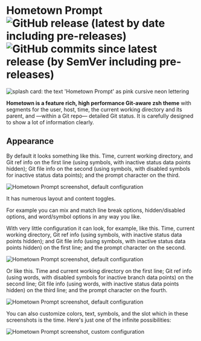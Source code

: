 # Hometown Prompt ![GitHub release (latest by date including pre-releases)](https://img.shields.io/github/v/release/olets/hometown-prompt) ![GitHub commits since latest release (by SemVer including pre-releases)](https://img.shields.io/github/commits-since/olets/hometown-prompt/latest)

![splash card: the text 'Hometown Prompt' as pink cursive neon lettering](/images/hometown-prompt-splash-card.png)

**Hometown is a feature rich, high performance Git-aware zsh theme** with segments for the user, host, time, the current working directory and its parent, and —within a Git repo— detailed Git status. It is carefully designed to show a lot of information clearly.

<!--@include: ./parts/screencast.md -->

## Appearance

By default it looks something like this. Time, current working directory, and Git ref info on the first line (using symbols, with inactive status data points hidden); Git file info on the second (using symbols, with disabled symbols for inactive status data points); and the prompt character on the third.

![Hometown Prompt screenshot, default configuration](/images/hometown-prompt-default.png)

It has numerous layout and content toggles.

For example you can mix and match line break options, hidden/disabled options, and word/symbol options in any way you like.

With very little configuration it can look, for example, like this. Time, current working directory, Git ref info (using symbols, with inactive status data points hidden); and Git file info (using symbols, with inactive status data points hidden) on the first line; and the prompt character on the second.

![Hometown Prompt screenshot, default configuration](/images/hometown-prompt-short.png)

Or like this. Time and current working directory on the first line; Git ref info (using words, with disabled symbols for inactive branch data points) on the second line; Git file info (using words, with inactive status data points hidden) on the third line; and the prompt character on the fourth.

![Hometown Prompt screenshot, default configuration](/images/hometown-prompt-long.png)

You can also customize colors, text, symbols, and the slot which in these screenshots is the time. Here's just one of the infinite possibilities:

![Hometown Prompt screenshot, custom configuration](/images/hometown-prompt-custom.png)
